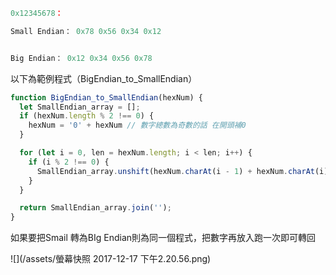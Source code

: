 ```js
0x12345678：

Small Endian： 0x78 0x56 0x34 0x12 


Big Endian： 0x12 0x34 0x56 0x78
```

以下為範例程式（BigEndian\_to\_SmallEndian）

```js
function BigEndian_to_SmallEndian(hexNum) {
  let SmallEndian_array = [];
  if (hexNum.length % 2 !== 0) {
    hexNum = '0' + hexNum // 數字總數為奇數的話 在開頭補0
  }

  for (let i = 0, len = hexNum.length; i < len; i++) {
    if (i % 2 !== 0) {
      SmallEndian_array.unshift(hexNum.charAt(i - 1) + hexNum.charAt(i))
    }
  }

  return SmallEndian_array.join('');
}
```



如果要把Smail 轉為BIg Endian則為同一個程式，把數字再放入跑一次即可轉回

![](/assets/螢幕快照 2017-12-17 下午2.20.56.png)

